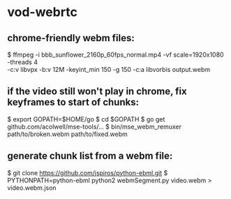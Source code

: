 vod-webrtc
==========

chrome-friendly webm files:
---------------------------
$ ffmpeg -i bbb_sunflower_2160p_60fps_normal.mp4 -vf scale=1920x1080 -threads 4 \
-c:v libvpx -b:v 12M -keyint_min 150 -g 150 -c:a libvorbis output.webm

if the video still won't play in chrome, fix keyframes to start of chunks:
--------------------------------------------------------------------------
$ export GOPATH=$HOME/go
$ cd $GOPATH
$ go get github.com/acolwell/mse-tools/...
$ bin/mse_webm_remuxer path/to/broken.webm path/to/fixed.webm

generate chunk list from a webm file:
-------------------------------------
$ git clone https://github.com/jspiros/python-ebml.git
$ PYTHONPATH=python-ebml python2 webmSegment.py video.webm > video.webm.json
